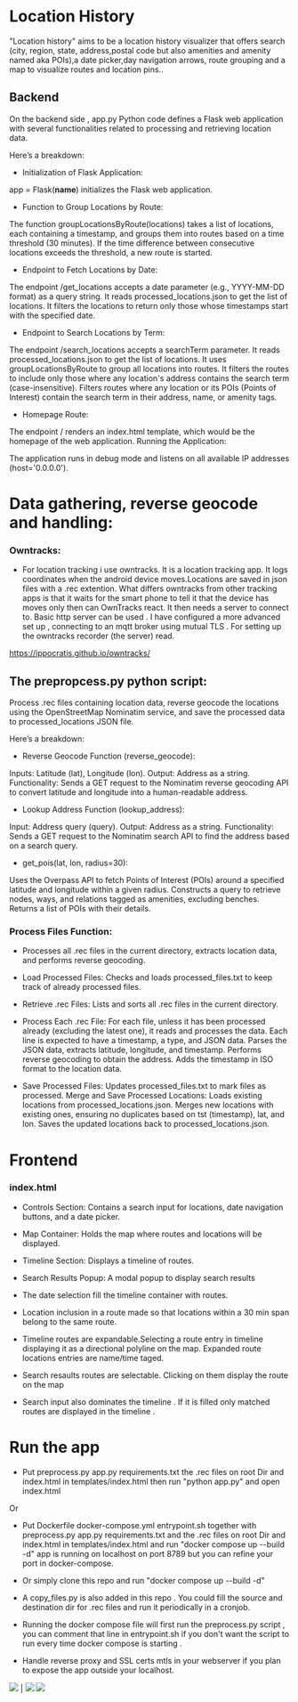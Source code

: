 # **Location History**

"Location history" aims to be a location history visualizer that offers search (city, region, state, address,postal code but also amenities and amenity named aka POIs),a date picker,day navigation arrows, route grouping and a map to visualize routes and location pins..

## Backend

On the backend side , app.py Python code defines a Flask web application with several functionalities related to processing and retrieving location data.

Here’s a breakdown:

- Initialization of Flask Application:

app = Flask(__name__) initializes the Flask web application.

- Function to Group Locations by Route:

The function groupLocationsByRoute(locations) takes a list of locations, each containing a timestamp, and groups them into routes based on a time threshold (30 minutes).
If the time difference between consecutive locations exceeds the threshold, a new route is started.

- Endpoint to Fetch Locations by Date:

The endpoint /get_locations accepts a date parameter (e.g., YYYY-MM-DD format) as a query string.
It reads processed_locations.json to get the list of locations.
It filters the locations to return only those whose timestamps start with the specified date.

- Endpoint to Search Locations by Term:

The endpoint /search_locations accepts a searchTerm parameter.
It reads processed_locations.json to get the list of locations.
It uses groupLocationsByRoute to group all locations into routes.
It filters the routes to include only those where any location's address contains the search term (case-insensitive).
Filters routes where any location or its POIs (Points of Interest) contain the search term in their address, name, or amenity tags.

- Homepage Route:

The endpoint / renders an index.html template, which would be the homepage of the web application.
Running the Application:

The application runs in debug mode and listens on all available IP addresses (host='0.0.0.0').

# Data gathering, reverse geocode and handling:

### Owntracks:

- For location tracking i use owntracks.
It is a location tracking app.
It logs coordinates when the android device moves.Locations are saved in json files with a .rec extention.
What differs owntracks from other tracking apps is that it waits for the smart phone to tell it that the device has moves only then can OwnTracks react.
It then needs a server to connect to. Basic http server can be used . I have configured a more advanced set up , connecting to an mqtt broker using mutual TLS . For setting up the owntracks recorder (the server) read.

https://ippocratis.github.io/owntracks/ 


## The prepropcess.py python script:

Process .rec files containing location data, reverse geocode the locations using the OpenStreetMap Nominatim service, and save the processed data to processed_locations JSON file.

Here’s a breakdown:

- Reverse Geocode Function (reverse_geocode):

Inputs: Latitude (lat), Longitude (lon).
Output: Address as a string.
Functionality: Sends a GET request to the Nominatim reverse geocoding API to convert latitude and longitude into a human-readable address.

- Lookup Address Function (lookup_address):

Input: Address query (query).
Output: Address as a string.
Functionality: Sends a GET request to the Nominatim search API to find the address based on a search query.


- get_pois(lat, lon, radius=30):

Uses the Overpass API to fetch Points of Interest (POIs) around a specified latitude and longitude within a given radius.
Constructs a query to retrieve nodes, ways, and relations tagged as amenities, excluding benches.
Returns a list of POIs with their details.

###  Process Files Function:

- Processes all .rec files in the current directory, extracts location data, and performs reverse geocoding.

- Load Processed Files:
Checks and loads processed_files.txt to keep track of already processed files.


- Retrieve .rec Files:
Lists and sorts all .rec files in the current directory.

- Process Each .rec File:
For each file, unless it has been processed already (excluding the latest one), it reads and processes the data.
Each line is expected to have a timestamp, a type, and JSON data.
Parses the JSON data, extracts latitude, longitude, and timestamp.
Performs reverse geocoding to obtain the address.
Adds the timestamp in ISO format to the location data.

- Save Processed Files:
Updates processed_files.txt to mark files as processed.
Merge and Save Processed Locations:
Loads existing locations from processed_locations.json.
Merges new locations with existing ones, ensuring no duplicates based on tst (timestamp), lat, and lon.
Saves the updated locations back to processed_locations.json.


# Frontend

### index.html

- Controls Section: Contains a search input for locations, date navigation buttons, and a date picker.

- Map Container: Holds the map where routes and locations will be displayed.

- Timeline Section: Displays a timeline of routes.

- Search Results Popup: A modal popup to display search results


- The date selection fill the timeline container with routes.

- Location inclusion in a route made so that locations within a 30 min span belong to the same route.

- Timeline routes are expandable.Selecting a route entry in timeline displaying it as a directional polyline on the map.
Expanded route locations entries are name/time taged.

- Search resaults routes  are selectable. Clicking on them display the route on the map

- Search input also dominates the timeline . If it is filled only matched routes are displayed in the timeline .

# Run the app

- Put preprocess.py app.py requirements.txt the .rec files on root Dir and index.html in templates/index.html then run "python app.py" and open index.html

Or

- Put Dockerfile docker-compose.yml entrypoint.sh together with preprocess.py app.py requirements.txt and the .rec files on root Dir and index.html in templates/index.html and run "docker compose up --build -d" app is running on localhost on port 8789 but you can refine your port in docker-compose.

- Or simply clone this repo and run "docker compose up --build -d"

- A copy_files.py is also added in this repo . You could fill the source and destination dir for .rec files and run it periodically in a cronjob.

- Running the docker compose file will first run the preprocess.py script , you can comment that line in entrypoint.sh if you don't want the script to run every time docker compose is starting .
  
- Handle reverse proxy and SSL certs mtls in your webserver if you plan to expose the app outside your localhost.
  
![](media/search_popup.png) | ![](media/timeline.png)
![](media/map_route.png)
